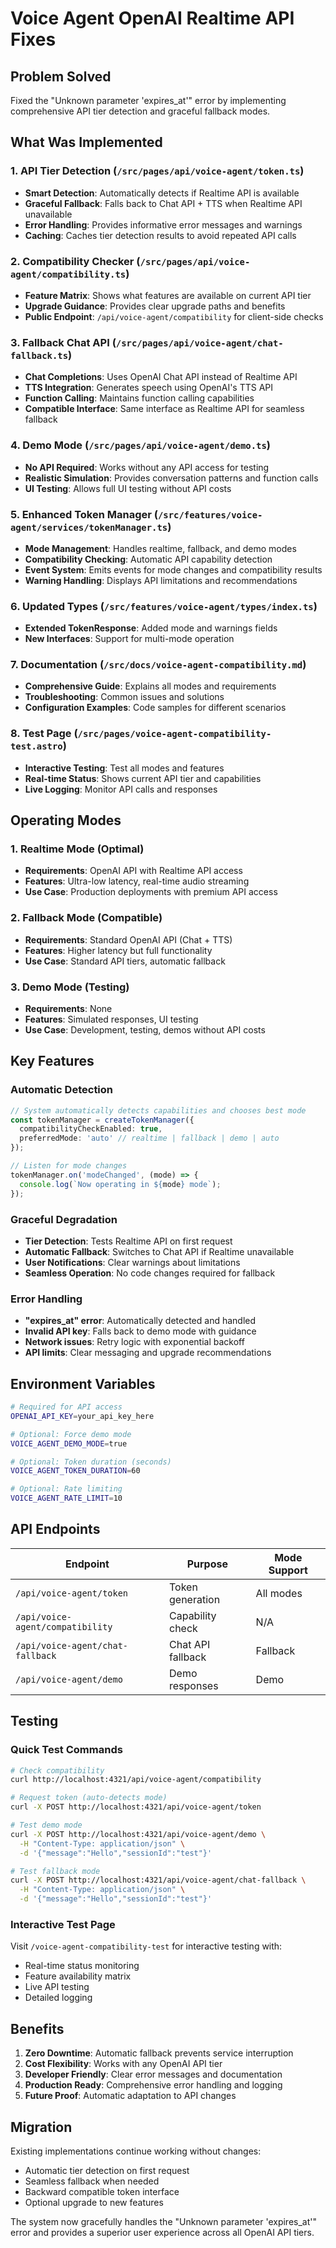 # Voice Agent OpenAI Realtime API Fixes

## Problem Solved
Fixed the "Unknown parameter 'expires_at'" error by implementing comprehensive API tier detection and graceful fallback modes.

## What Was Implemented

### 1. API Tier Detection (`/src/pages/api/voice-agent/token.ts`)
- **Smart Detection**: Automatically detects if Realtime API is available
- **Graceful Fallback**: Falls back to Chat API + TTS when Realtime API unavailable
- **Error Handling**: Provides informative error messages and warnings
- **Caching**: Caches tier detection results to avoid repeated API calls

### 2. Compatibility Checker (`/src/pages/api/voice-agent/compatibility.ts`)
- **Feature Matrix**: Shows what features are available on current API tier
- **Upgrade Guidance**: Provides clear upgrade paths and benefits
- **Public Endpoint**: `/api/voice-agent/compatibility` for client-side checks

### 3. Fallback Chat API (`/src/pages/api/voice-agent/chat-fallback.ts`)
- **Chat Completions**: Uses OpenAI Chat API instead of Realtime API
- **TTS Integration**: Generates speech using OpenAI's TTS API
- **Function Calling**: Maintains function calling capabilities
- **Compatible Interface**: Same interface as Realtime API for seamless fallback

### 4. Demo Mode (`/src/pages/api/voice-agent/demo.ts`)
- **No API Required**: Works without any API access for testing
- **Realistic Simulation**: Provides conversation patterns and function calls
- **UI Testing**: Allows full UI testing without API costs

### 5. Enhanced Token Manager (`/src/features/voice-agent/services/tokenManager.ts`)
- **Mode Management**: Handles realtime, fallback, and demo modes
- **Compatibility Checking**: Automatic API capability detection
- **Event System**: Emits events for mode changes and compatibility results
- **Warning Handling**: Displays API limitations and recommendations

### 6. Updated Types (`/src/features/voice-agent/types/index.ts`)
- **Extended TokenResponse**: Added mode and warnings fields
- **New Interfaces**: Support for multi-mode operation

### 7. Documentation (`/src/docs/voice-agent-compatibility.md`)
- **Comprehensive Guide**: Explains all modes and requirements
- **Troubleshooting**: Common issues and solutions
- **Configuration Examples**: Code samples for different scenarios

### 8. Test Page (`/src/pages/voice-agent-compatibility-test.astro`)
- **Interactive Testing**: Test all modes and features
- **Real-time Status**: Shows current API tier and capabilities
- **Live Logging**: Monitor API calls and responses

## Operating Modes

### 1. Realtime Mode (Optimal)
- **Requirements**: OpenAI API with Realtime API access
- **Features**: Ultra-low latency, real-time audio streaming
- **Use Case**: Production deployments with premium API access

### 2. Fallback Mode (Compatible)
- **Requirements**: Standard OpenAI API (Chat + TTS)
- **Features**: Higher latency but full functionality
- **Use Case**: Standard API tiers, automatic fallback

### 3. Demo Mode (Testing)
- **Requirements**: None
- **Features**: Simulated responses, UI testing
- **Use Case**: Development, testing, demos without API costs

## Key Features

### Automatic Detection
```typescript
// System automatically detects capabilities and chooses best mode
const tokenManager = createTokenManager({
  compatibilityCheckEnabled: true,
  preferredMode: 'auto' // realtime | fallback | demo | auto
});

// Listen for mode changes
tokenManager.on('modeChanged', (mode) => {
  console.log(`Now operating in ${mode} mode`);
});
```

### Graceful Degradation
- **Tier Detection**: Tests Realtime API on first request
- **Automatic Fallback**: Switches to Chat API if Realtime unavailable
- **User Notifications**: Clear warnings about limitations
- **Seamless Operation**: No code changes required for fallback

### Error Handling
- **"expires_at" error**: Automatically detected and handled
- **Invalid API key**: Falls back to demo mode with guidance
- **Network issues**: Retry logic with exponential backoff
- **API limits**: Clear messaging and upgrade recommendations

## Environment Variables

```bash
# Required for API access
OPENAI_API_KEY=your_api_key_here

# Optional: Force demo mode
VOICE_AGENT_DEMO_MODE=true

# Optional: Token duration (seconds)
VOICE_AGENT_TOKEN_DURATION=60

# Optional: Rate limiting
VOICE_AGENT_RATE_LIMIT=10
```

## API Endpoints

| Endpoint | Purpose | Mode Support |
|----------|---------|--------------|
| `/api/voice-agent/token` | Token generation | All modes |
| `/api/voice-agent/compatibility` | Capability check | N/A |
| `/api/voice-agent/chat-fallback` | Chat API fallback | Fallback |
| `/api/voice-agent/demo` | Demo responses | Demo |

## Testing

### Quick Test Commands
```bash
# Check compatibility
curl http://localhost:4321/api/voice-agent/compatibility

# Request token (auto-detects mode)
curl -X POST http://localhost:4321/api/voice-agent/token

# Test demo mode
curl -X POST http://localhost:4321/api/voice-agent/demo \
  -H "Content-Type: application/json" \
  -d '{"message":"Hello","sessionId":"test"}'

# Test fallback mode
curl -X POST http://localhost:4321/api/voice-agent/chat-fallback \
  -H "Content-Type: application/json" \
  -d '{"message":"Hello","sessionId":"test"}'
```

### Interactive Test Page
Visit `/voice-agent-compatibility-test` for interactive testing with:
- Real-time status monitoring
- Feature availability matrix
- Live API testing
- Detailed logging

## Benefits

1. **Zero Downtime**: Automatic fallback prevents service interruption
2. **Cost Flexibility**: Works with any OpenAI API tier
3. **Developer Friendly**: Clear error messages and documentation
4. **Production Ready**: Comprehensive error handling and logging
5. **Future Proof**: Automatic adaptation to API changes

## Migration

Existing implementations continue working without changes:
- Automatic tier detection on first request
- Seamless fallback when needed
- Backward compatible token interface
- Optional upgrade to new features

The system now gracefully handles the "Unknown parameter 'expires_at'" error and provides a superior user experience across all OpenAI API tiers.